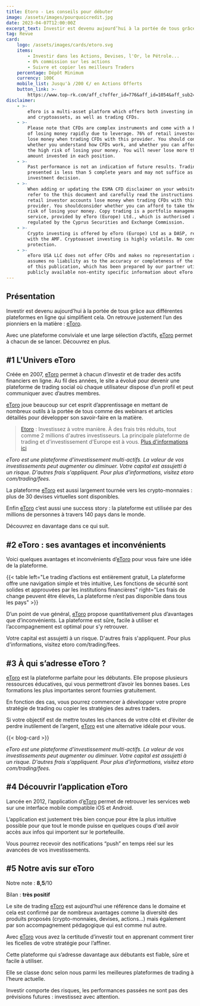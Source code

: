 ```yaml
---
title: Etoro - Les conseils pour débuter
image: /assets/images/pourquoicredit.jpg
date: 2023-04-07T12:00:00Z
excerpt_text: Investir est devenu aujourd’hui à la portée de tous grâce aux...
tag: Revue
card:
    logo: /assets/images/cards/etoro.svg
    items:
        - Investir dans les Actions, Devises, l'Or, le Pétrole...
        - 0% commission sur les actions
        - Suivre et copier les meilleurs Traders
    percentage: Dépôt Minimum
    currency: 100€
    mobile_list: Jusqu'à /200 €/ en Actions Offerts
    button_link: >-
        https://www.top-rk.com/aff_c?offer_id=776&aff_id=1054&aff_sub2=article&aff_sub=
disclaimer:
    - >-
        eToro is a multi-asset platform which offers both investing in stocks
        and cryptoassets, as well as trading CFDs.
    - >-
        Please note that CFDs are complex instruments and come with a high risk
        of losing money rapidly due to leverage. 76% of retail investor accounts
        lose money when trading CFDs with this provider. You should consider
        whether you understand how CFDs work, and whether you can afford to take
        the high risk of losing your money. You will never lose more than the
        amount invested in each position.
    - >-
        Past performance is not an indication of future results. Trading history
        presented is less than 5 complete years and may not suffice as basis for
        investment decision.
    - >-
        When adding or updating the ESMA CFD disclaimer on your website, please
        refer to the this document and carefully read the instructions. 76% of
        retail investor accounts lose money when trading CFDs with this
        provider. You shouldconsider whether you can afford to take the high
        risk of losing your money. Copy trading is a portfolio management
        service, provided by eToro (Europe) Ltd., which is authorised and
        regulated by the Cyprus Securities and Exchange Commission.
    - >-
        Crypto investing is offered by eToro (Europe) Ltd as a DASP, registered
        with the AMF. Cryptoasset investing is highly volatile. No consumer
        protection.
    - >-
        eToro USA LLC does not offer CFDs and makes no representation and
        assumes no liability as to the accuracy or completeness of the content
        of this publication, which has been prepared by our partner utilizing
        publicly available non-entity specific information about eToro.
---
```

## Présentation

Investir est devenu aujourd’hui à la portée de tous grâce aux différentes plateformes en ligne qui simplifient cela. On retrouve justement l’un des pionniers en la matière : [eToro](https://www.top-rk.com/aff_c?offer_id=776&amp;aff_id=1054&amp;aff_sub2=article&amp;aff_sub=).

Avec une plateforme conviviale et une large sélection d’actifs, [eToro](https://www.top-rk.com/aff_c?offer_id=776&amp;aff_id=1054&amp;aff_sub2=article&amp;aff_sub=) permet à chacun de se lancer. Découvrez en plus.

## \#1 L'Univers eToro

Créée en 2007, [eToro](https://www.top-rk.com/aff_c?offer_id=776&amp;aff_id=1054&amp;aff_sub2=article&amp;aff_sub=) permet à chacun d’investir et de trader des actifs financiers en ligne. Au fil des années, le site a évolué pour devenir une plateforme de trading social où chaque utilisateur dispose d’un profil et peut communiquer avec d’autres membres.

[eToro](https://www.top-rk.com/aff_c?offer_id=776&amp;aff_id=1054&amp;aff_sub2=article&amp;aff_sub=) joue beaucoup sur cet esprit d’apprentissage en mettant de nombreux outils à la portée de tous comme des webinars et articles détaillés pour développer son savoir-faire en la matière.

> [Etoro](https://www.top-rk.com/aff_c?offer_id=776&amp;aff_id=1054&amp;aff_sub2=article&amp;aff_sub=) : Investissez à votre manière. À des frais très réduits, tout comme 2 millions d'autres investisseurs. La principale plateforme de trading et d'investissement d'Europe est à vous. [Plus d'informations ici](https://www.top-rk.com/aff_c?offer_id=776&amp;aff_id=1054&amp;aff_sub2=article&amp;aff_sub=)

*eToro est une plateforme d'investissement multi-actifs. La valeur de vos investissements peut augmenter ou diminuer. Votre capital est assujetti à un risque. D'autres frais s'appliquent. Pour plus d'informations, visitez etoro com/trading/fees.*

La plateforme [eToro](https://www.top-rk.com/aff_c?offer_id=776&amp;aff_id=1054&amp;aff_sub2=article&amp;aff_sub=) est aussi largement tournée vers les crypto-monnaies : plus de 30 devises virtuelles sont disponibles.

Enfin [eToro](https://www.top-rk.com/aff_c?offer_id=776&amp;aff_id=1054&amp;aff_sub2=article&amp;aff_sub=) c’est aussi une success story : la plateforme est utilisée par des millions de personnes à travers 140 pays dans le monde.

Découvrez en davantage dans ce qui suit.

## \#2 eToro : ses avantages et inconvénients

Voici quelques avantages et inconvénients d’[eToro](https://www.top-rk.com/aff_c?offer_id=776&amp;aff_id=1054&amp;aff_sub2=article&amp;aff_sub=) pour vous faire une idée de la plateforme.

{{< table left="Le trading d’actions est entièrement gratuit, La plateforme offre une navigation simple et très intuitive, Les fonctions de sécurité sont solides et approuvées par les institutions financières" right="Les frais de change peuvent être élevés, La plateforme n’est pas disponible dans tous les pays" >}}

D’un point de vue général, [eToro](https://www.top-rk.com/aff_c?offer_id=776&amp;aff_id=1054&amp;aff_sub2=article&amp;aff_sub=) propose quantitativement plus d’avantages que d’inconvénients. La plateforme est sûre, facile à utiliser et l’accompagnement est optimal pour s’y retrouver.

Votre capital est assujetti à un risque. D'autres frais s'appliquent. Pour plus d'informations, visitez etoro com/trading/fees.

## \#3 À qui s’adresse eToro ?

[eToro](https://www.top-rk.com/aff_c?offer_id=776&amp;aff_id=1054&amp;aff_sub2=article&amp;aff_sub=) est la plateforme parfaite pour les débutants. Elle propose plusieurs ressources éducatives, qui vous permettront d’avoir les bonnes bases. Les formations les plus importantes seront fournies gratuitement.

En fonction des cas, vous pourrez commencer à développer votre propre stratégie de trading ou copier les stratégies des autres traders.

Si votre objectif est de mettre toutes les chances de votre côté et d’éviter de perdre inutilement de l’argent, [eToro](https://www.top-rk.com/aff_c?offer_id=776&amp;aff_id=1054&amp;aff_sub2=article&amp;aff_sub=) est une alternative idéale pour vous.

{{< blog-card >}}

*eToro est une plateforme d'investissement multi-actifs. La valeur de vos investissements peut augmenter ou diminuer. Votre capital est assujetti à un risque. D'autres frais s'appliquent. Pour plus d'informations, visitez etoro com/trading/fees.*

## \#4 Découvrir l’application eToro

Lancée en 2012, l’application d’[eToro](https://www.top-rk.com/aff_c?offer_id=776&amp;aff_id=1054&amp;aff_sub2=article&amp;aff_sub=) permet de retrouver les services web sur une interface mobile compatible iOS et Android.

L’application est justement très bien conçue pour être la plus intuitive possible pour que tout le monde puisse en quelques coups d'œil avoir accès aux infos qui importent sur le portefeuille.

Vous pourrez recevoir des notifications “push” en temps réel sur les avancées de vos investissements.

## \#5 Notre avis sur eToro

Notre note : **8,5**/10

Bilan : **très positif**

Le site de trading [eToro](https://www.top-rk.com/aff_c?offer_id=776&amp;aff_id=1054&amp;aff_sub2=article&amp;aff_sub=) est aujourd’hui une référence dans le domaine et cela est confirmé par de nombreux avantages comme la diversité des produits proposés (crypto-monnaies, devises, actions…) mais également par son accompagnement pédagogique qui est comme nul autre.

Avec [eToro](https://www.top-rk.com/aff_c?offer_id=776&amp;aff_id=1054&amp;aff_sub2=article&amp;aff_sub=) vous avez la certitude d’investir tout en apprenant comment tirer les ficelles de votre stratégie pour l’affiner.

Cette plateforme qui s’adresse davantage aux débutants est fiable, sûre et facile à utiliser.

Elle se classe donc selon nous parmi les meilleures plateformes de trading à l’heure actuelle.

Investir comporte des risques, les performances passées ne sont pas des prévisions futures : investissez avec attention.